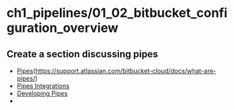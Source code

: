 # ch1_pipelines/01_02_bitbucket_configuration_overview




## Create a section discussing pipes
- [Pipes](#pipes)(https://support.atlassian.com/bitbucket-cloud/docs/what-are-pipes/)
- [Pipes Integrations](https://bitbucket.org/product/features/pipelines/integrations?category=deployment)
- [Developing Pipes](https://support.atlassian.com/bitbucket-cloud/docs/write-a-pipe-for-bitbucket-pipelines/)
-
